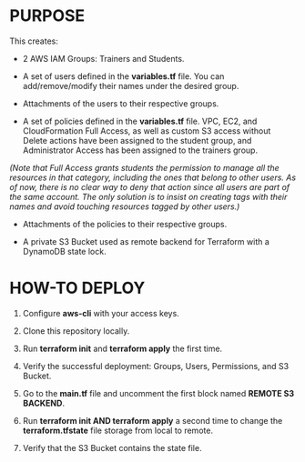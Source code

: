 # PURPOSE

This creates:

* 2 AWS IAM Groups: Trainers and Students.

* A set of users defined in the **variables.tf** file. You can add/remove/modify their names under the desired group.

* Attachments of the users to their respective groups.

* A set of policies defined in the **variables.tf** file. VPC, EC2, and CloudFormation Full Access, as well as custom S3 access without Delete actions have been assigned to the student group, and Administrator Access has been assigned to the trainers group.

_(Note that Full Access grants students the permission to manage all the resources in that category, including the ones that belong to other users. As of now, there is no clear way to deny that action since all users are part of the same account. The only solution is to insist on creating tags with their names and avoid touching resources tagged by other users.)_

* Attachments of the policies to their respective groups.

* A private S3 Bucket used as remote backend for Terraform with a DynamoDB state lock.

# HOW-TO DEPLOY

1) Configure **aws-cli** with your access keys.

2) Clone this repository locally.

3) Run **terraform init** and **terraform apply** the first time.

4) Verify the successful deployment: Groups, Users, Permissions, and S3 Bucket.

5) Go to the **main.tf** file and uncomment the first block named **REMOTE S3 BACKEND**.

6) Run **terraform init AND terraform apply** a second time to change the **terraform.tfstate** file storage from local to remote.

7) Verify that the S3 Bucket contains the state file.

